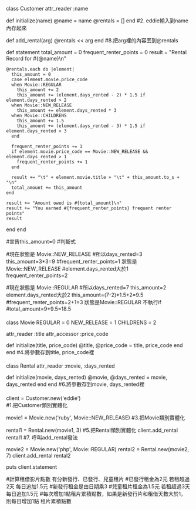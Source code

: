 class Customer
  attr_reader :name
  

  def initialize(name)
    @name    = name
    @rentals = []
  end
  #2. eddie輸入到name內存起來

  def add_rental(arg)
    @rentals << arg
  end
  #8.把arg裡的內容丟到@rentals

  def statement
    total_amount = 0
    frequent_renter_points = 0
    result = "Rental Record for #{@name}\n"

    @rentals.each do |element|
      this_amount = 0
      case element.movie.price_code
      when Movie::REGULAR
        this_amount += 2
        this_amount += (element.days_rented - 2) * 1.5 if element.days_rented > 2
      when Movie::NEW_RELEASE
        this_amount += element.days_rented * 3
      when Movie::CHILDRENS
        this_amount += 1.5
        this_amount += (element.days_rented - 3) * 1.5 if element.days_rented > 3
      end

      frequent_renter_points += 1
      if element.movie.price_code == Movie::NEW_RELEASE && element.days_rented > 1
        frequent_renter_points += 1
      end

      result += "\t" + element.movie.title + "\t" + this_amount.to_s + "\n"
      total_amount += this_amount
    end

    result += "Amount owed is #{total_amount}\n"
    result += "You earned #{frequent_renter_points} frequent renter points"
    result
  end
end

#宣告this_amount=0 
#判斷式

#現在狀態是 Movie::NEW_RELEASE 
#所以days_rented=3 this_amount=3*3=9
#frequent_renter_points=1 狀態是Movie::NEW_RELEASE 
#element.days_rented大於1 frequent_renter_points=2

#現在狀態是 Movie::REGULAR
#所以days_rented=7 this_amount=2 element.days_rented大於2 this_amount=(7-2)*1.5+2=9.5
#frequent_renter_points=2+1=3 狀態是Movie::REGULAR 不執行if
#total_amount=9+9.5=18.5

####

class Movie
  REGULAR     = 0
  NEW_RELEASE = 1
  CHILDRENS   = 2

  attr_reader :title
  attr_accessor :price_code

  def initialize(title, price_code)
    @title, @price_code = title, price_code
  end
end
 #4.將參數存到title, price_code裡

####

class Rental
  attr_reader :movie, :days_rented

  def initialize(movie, days_rented)
    @movie, @days_rented = movie, days_rented
  end
end
 #6.將參數存到movie, days_rented裡

####

client = Customer.new('eddie')  
#1.把Customer類別實體化 

movie1 = Movie.new('ruby', Movie::NEW_RELEASE)
#3.把Movie類別實體化

rental1 = Rental.new(movie1, 3)
#5.把Rental類別實體化 
client.add_rental rental1
#7. 呼叫add_rental發法 

movie2 = Movie.new('php', Movie::REGULAR)
rental2 = Rental.new(movie2, 7)
client.add_rental rental2

puts client.statement

#計算租借影片點數 有分新發行、已發行、兒童租片
#已發行租金為2元 若租超過2天 每日追加1.5元
#新發行租金是由日期乘3
#兒童租片租金為1.5元 若租超過3天 每日追加1.5元
#每次增加1點租片累積點數，如果是新發行片和租借天數大於1，則每日增加1點 租片累積點數
